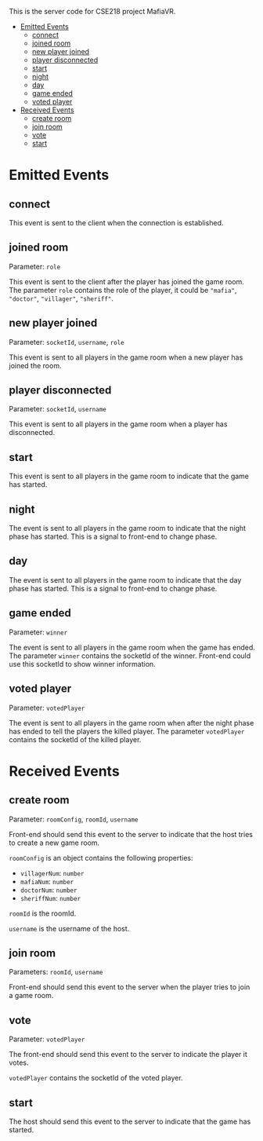 This is the server code for CSE218 project MafiaVR.

- [Emitted Events](#emitted-events)
  - [connect](#connect)
  - [joined room](#joined-room)
  - [new player joined](#new-player-joined)
  - [player disconnected](#player-disconnected)
  - [start](#start)
  - [night](#night)
  - [day](#day)
  - [game ended](#game-ended)
  - [voted player](#voted-player)
- [Received Events](#received-events)
  - [create room](#create-room)
  - [join room](#join-room)
  - [vote](#vote)
  - [start](#start-1)

# Emitted Events

## connect

This event is sent to the client when the connection is established.

## joined room

Parameter: `role`

This event is sent to the client after the player has joined the game room. The parameter `role` contains the role of the player, it could be `"mafia"`, `"doctor"`, `"villager"`, `"sheriff"`.

## new player joined

Parameter: `socketId`, `username`, `role`

This event is sent to all players in the game room when a new player has joined the room.

## player disconnected

Parameter: `socketId`, `username`

This event is sent to all players in the game room when a player has disconnected.

## start

This event is sent to all players in the game room to indicate that the game has started.

## night

The event is sent to all players in the game room to indicate that the night phase has started. This is a signal to front-end to change phase.

## day

The event is sent to all players in the game room to indicate that the day phase has started. This is a signal to front-end to change phase.

## game ended

Parameter: `winner`

The event is sent to all players in the game room when the game has ended. The parameter `winner` contains the socketId of the winner. Front-end could use this socketId to show winner information.

## voted player

Parameter: `votedPlayer`

The event is sent to all players in the game room when after the night phase has ended to tell the players the killed player. The parameter `votedPlayer` contains the socketId of the killed player.

# Received Events

## create room

Parameter: `roomConfig`, `roomId`, `username`

Front-end should send this event to the server to indicate that the host tries to create a new game room.

`roomConfig` is an object contains the following properties:

- `villagerNum`: `number`
- `mafiaNum`: `number`
- `doctorNum`: `number`
- `sheriffNum`: `number`

`roomId` is the roomId.

`username` is the username of the host.

## join room

Parameters: `roomId`, `username`

Front-end should send this event to the server when the player tries to join a game room.

## vote

Parameter: `votedPlayer`

The front-end should send this event to the server to indicate the player it votes.

`votedPlayer` contains the socketId of the voted player.

## start

The host should send this event to the server to indicate that the game has started.
